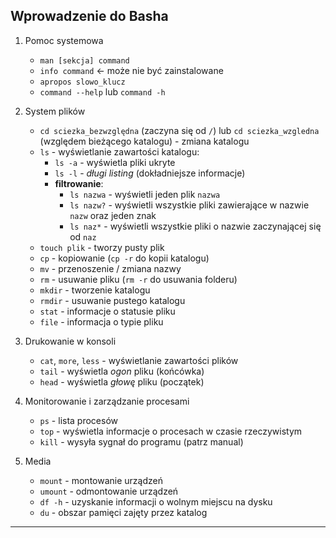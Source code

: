 ## Wprowadzenie do Basha
  
1.  Pomoc systemowa
  
    *  `man [sekcja] command`
    *  `info command` <- może nie być zainstalowane
    *  `apropos slowo_klucz`
    *  `command --help` lub `command -h`
    
2.  System plików

    *  `cd sciezka_bezwzględna` (zaczyna się od `/`) lub `cd sciezka_wzgledna` (względem bieżącego katalogu) - zmiana katalogu
    *  `ls` - wyświetlanie zawartości katalogu:
       *  `ls -a` - wyświetla pliki ukryte
       *  `ls -l` - *długi listing* (dokładniejsze informacje)
       *  **filtrowanie**:
          *  `ls nazwa` - wyświetli jeden plik `nazwa`
          *  `ls nazw?` - wyświetli wszystkie pliki zawierające w nazwie `nazw` oraz jeden znak
          *  `ls naz*` - wyświetli wszystkie pliki o nazwie zaczynającej się od `naz`
    *  `touch plik` - tworzy pusty plik
    *  `cp` - kopiowanie (`cp -r` do kopii katalogu)
    *  `mv` - przenoszenie / zmiana nazwy
    *  `rm` - usuwanie pliku (`rm -r` do usuwania folderu)
    *  `mkdir` - tworzenie katalogu
    *  `rmdir` - usuwanie pustego katalogu
    *  `stat` - informacje o statusie pliku
    *  `file` - informacja o typie pliku
  
3.  Drukowanie w konsoli

    *  `cat`, `more`, `less` - wyświetlanie zawartości plików
    *  `tail` - wyświetla *ogon* pliku (końcówka)
    *  `head` - wyświetla *głowę* pliku (początek)
   
4.  Monitorowanie i zarządzanie procesami
  
    *  `ps` - lista procesów
    *  `top` - wyświetla informacje o procesach w czasie rzeczywistym
    *  `kill` - wysyła sygnał do programu (patrz manual)
  
5.  Media

    *  `mount` - montowanie urządzeń
    *  `umount` - odmontowanie urządzeń
    *  `df -h` - uzyskanie informacji o wolnym miejscu na dysku
    *  `du` - obszar pamięci zajęty przez katalog
   
----

